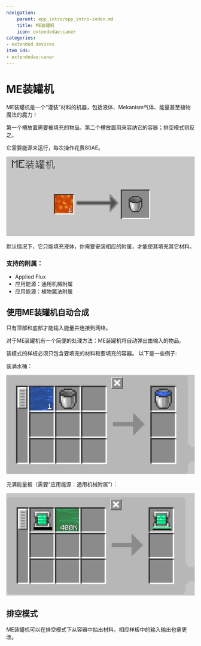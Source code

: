 ```yaml
---
navigation:
    parent: epp_intro/epp_intro-index.md
    title: ME装罐机
    icon: extendedae:caner
categories:
- extended devices
item_ids:
- extendedae:caner
---
```


# ME装罐机

<BlockImage id="extendedae:caner" scale="8"></BlockImage>

ME装罐机是一个“灌装”材料的机器，包括液体、Mekanism气体、能量甚至植物魔法的魔力！ 

第一个槽放置需要被填充的物品，第二个槽放置用来容纳它的容器；排空模式则反之。

它需要能源来运行，每次操作花费80AE。

![GUI](../pic/caner_gui.png)

默认情况下，它只能填充液体，你需要安装相应的附属，才能使其填充其它材料。

### 支持的附属：
- Applied Flux
- 应用能源：通用机械附属
- 应用能源：植物魔法附属

## 使用ME装罐机自动合成

只有顶部和底部才能输入能量并连接到网络。

<GameScene zoom="6" background="transparent">
  <ImportStructure src="../structure/caner_example.snbt"></ImportStructure>
</GameScene>

对于ME装罐机有一个简便的处理方法：ME装罐机将自动弹出由<ItemLink id="ae2:pattern_provider" />输入的物品。

<GameScene zoom="6" background="transparent">
  <ImportStructure src="../structure/caner_auto.snbt"></ImportStructure>
</GameScene>

该模式的样板必须只包含要填充的材料和要填充的容器。
以下是一些例子:

装满水桶：

![P1](../pic/fill_water.png)

充满能量板（需要“应用能源：通用机械附属”）：

![P1](../pic/fill_energy.png)


## 排空模式

ME装罐机可以在排空模式下从容器中抽出材料。相应样板中的输入输出也需更改。
